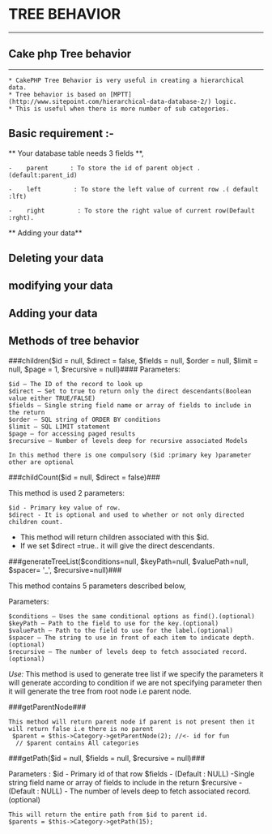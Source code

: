 # TREE BEHAVIOR #

------------------------------------------------------------------------------
## Cake php Tree behavior ##
------------------------------------------------------------------------------
    * CakePHP Tree Behavior is very useful in creating a hierarchical data.
    * Tree behavior is based on [MPTT](http://www.sitepoint.com/hierarchical-data-database-2/) logic.
    * This is useful when there is more number of sub categories.

## Basic requirement :- ##

** Your database table needs 3 fields **,

    -    parent      : To store the id of parent object .(default:parent_id)

    -    left         : To store the left value of current row .( default :lft)

    -    right         : To store the right value of current row(Default :rght).

** Adding your data**


## Deleting your data ##

## modifying your data ##

## Adding your data ##

## Methods of tree behavior ##

###children($id = null, $direct = false, $fields = null, $order = null, $limit = null, $page = 1, $recursive = null)####
Parameters:

    $id – The ID of the record to look up
    $direct – Set to true to return only the direct descendants(Boolean value either TRUE/FALSE)
    $fields – Single string field name or array of fields to include in the return
    $order – SQL string of ORDER BY conditions
    $limit – SQL LIMIT statement
    $page – for accessing paged results
    $recursive – Number of levels deep for recursive associated Models

    In this method there is one compulsory ($id :primary key )parameter other are optional

###childCount($id = null, $direct = false)###

 This method is used 2 parameters:

    $id - Primary key value of row.
    $direct - It is optional and used to whether or not only directed children count.

 - This method will return children associated with this $id.
 - If we set $direct =true.. it will give the direct descendants.



###generateTreeList($conditions=null, $keyPath=null, $valuePath=null, $spacer= '_', $recursive=null)###

This method contains 5 parameters described below,

Parameters:

    $conditions – Uses the same conditional options as find().(optional)
    $keyPath – Path to the field to use for the key.(optional)
    $valuePath – Path to the field to use for the label.(optional)
    $spacer – The string to use in front of each item to indicate depth.(optional)
    $recursive – The number of levels deep to fetch associated record.(optional)

*Use:* This method is used to generate tree list
        if we specify the parameters it will generate according to condition
        if we are not specifying parameter then it will generate the tree from root node i.e parent node.

###getParentNode###

    This method will return parent node if parent is not present then it will return false i.e there is no parent
     $parent = $this->Category->getParentNode(2); //<- id for fun
      // $parent contains All categories

###getPath($id = null, $fields = null, $recursive = null)###

Parameters :
    $id - Primary id of that row
    $fields - (Default : NULL) -Single string field name or array of fields to include in the return
    $recursive -(Default : NULL) - The number of levels deep to fetch associated record.(optional)

    This will return the entire path from $id to parent id.
    $parents = $this->Category->getPath(15);


